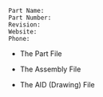 ```
Part Name:  
Part Number:  
Revision:  
Website:  
Phone:
```

-   The Part File
    
-   The Assembly File
    
-   The AID (Drawing) File